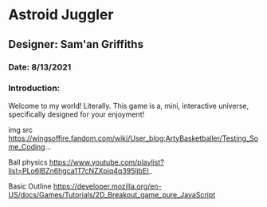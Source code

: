 # Astroid Juggler
## Designer: Sam'an Griffiths
### Date: 8/13/2021

### Introduction:
Welcome to my world! Literally. This game is a, mini, interactive universe, specifically designed for your enjoyment!

img src
https://wingsoffire.fandom.com/wiki/User_blog:ArtyBasketballer/Testing_Some_Coding...

Ball physics
https://www.youtube.com/playlist?list=PLo6lBZn6hgca1T7cNZXpiq4q395ljbEI_
 
Basic Outline
https://developer.mozilla.org/en-US/docs/Games/Tutorials/2D_Breakout_game_pure_JavaScript